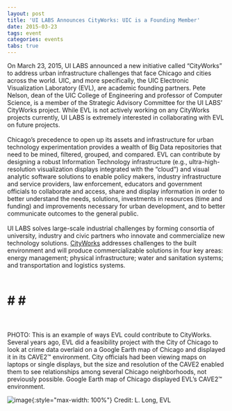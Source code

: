 ```yaml
---
layout: post
title: 'UI LABS Announces CityWorks: UIC is a Founding Member'
date: 2015-03-23
tags: event
categories: events
tabs: true
---
```


On March 23, 2015, UI LABS announced a new initiative called &ldquo;CityWorks&rdquo; to address urban infrastructure challenges that face Chicago and cities across the world. UIC, and more specifically, the UIC Electronic Visualization Laboratory (EVL), are academic founding partners. Pete Nelson, dean of the UIC College of Engineering and professor of Computer Science, is a member of the Strategic Advisory Committee for the UI LABS&rsquo; CityWorks project. While EVL is not actively working on any CityWorks projects currently, UI LABS is extremely interested in collaborating with EVL on future projects.<br><br>
Chicago&rsquo;s precedence to open up its assets and infrastructure for urban technology experimentation provides a wealth of Big Data repositories that need to be mined, filtered, grouped, and compared. EVL can contribute by designing a robust Information Technology infrastructure (e.g., ultra-high-resolution visualization displays integrated with the &ldquo;cloud&rdquo;) and visual analytic software solutions to enable policy makers, industry infrastructure and service providers, law enforcement, educators and government officials to collaborate and access, share and display information in order to better understand the needs, solutions, investments in resources (time and funding) and improvements necessary for urban development, and to better communicate outcomes to the general public.<br><br>
UI LABS solves large-scale industrial challenges by forming consortia of university, industry and civic partners who innovate and commercialize new technology solutions. <a href="http://www.cityworks.uilabs.org/">CityWorks</a> addresses challenges to the built environment and will produce commercializable solutions in four key areas: energy management; physical infrastructure; water and sanitation systems; and transportation and logistics systems.<br><br>
# # #<br><br>
PHOTO: This is an example of ways EVL could contribute to CityWorks. Several years ago, EVL did a feasibility project with the City of Chicago to look at crime data overlaid on a Google Earth map of Chicago and displayed it in its CAVE2&trade; environment. City officials had been viewing maps on laptops or single displays, but the size and resolution of the CAVE2 enabled them to see relationships among several Chicago neighborhoods, not previously possible.
Google Earth map of Chicago displayed EVL&rsquo;s CAVE2&trade; environment.

![image](https://www.evl.uic.edu/output/originals/cityworks.jpg-srcw.jpg){:style="max-width: 100%"}
Credit: L. Long, EVL

